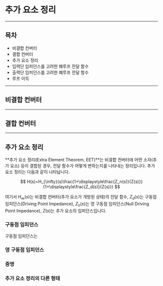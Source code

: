 추가 요소 정리
= 

---

## 목차

- 비결합 컨버터
- 결합 컨버터
- 추가 요소 정리
- 입력단 임피던스를 고려한 폐루프 전달 함수
- 출력단 임피던스를 고려한 폐루프 전달 함수
- 루프 이득

---

## 비결합 컨버터

---

## 결합 컨버터

---

## 추가 요소 정리

**추가 요소 정리(Extra Element Theorem, EET)**는 비결합 컨버터에 어떤 소자(추가 요소) 등이 결합된 경우, 전달 함수가 어떻게 변하는지를 나타내는 정리입니다.
추가 요소 정리는 다음과 같이 나타납니다.

$$
H(s)=H_{\infty}(s)\frac{1+\displaystyle\frac{Z_n(s)}{Z(s)}}{1+\displaystyle\frac{Z_d(s)}{Z(s)}}
$$

여기서 $H_{\infty}(s)$는 비결합 컨버터(추가 요소가 개방된 상태)의 전달 함수, $Z_d(s)$는 구동점 임피던스(Driving Point Impedance), $Z_n(s)$는 영 구동점 임피던스(Null Driving Point Impedance), $Z(s)$는 추가 요소의 임피던스입니다.

### 구동점 임피던스

구동점 임피던스는 

### 영 구동점 임피던스

### 증명

### 추가 요소 정리의 다른 형태
